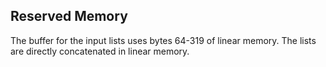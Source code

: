 ## Reserved Memory

The buffer for the input lists uses bytes 64-319 of linear memory. The lists are directly concatenated in linear memory.
